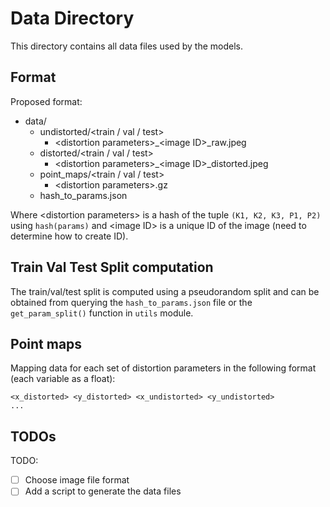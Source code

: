 # Data Directory

This directory contains all data files used by the models.

## Format

Proposed format:

- data/
  - undistorted/\<train / val / test\>
    - \<distortion parameters\>_\<image ID\>_raw.jpeg
  - distorted/\<train / val / test\>
    - \<distortion parameters\>_\<image ID\>_distorted.jpeg
  - point_maps/\<train / val / test\>
    - \<distortion parameters\>.gz
  - hash_to_params.json

Where \<distortion parameters\> is a hash of the tuple `(K1, K2, K3, P1, P2)` using `hash(params)` and \<image ID\> is a unique ID of the image (need to determine how to create ID).

## Train Val Test Split computation

The train/val/test split is computed using a pseudorandom split and can be obtained from querying the `hash_to_params.json` file or the `get_param_split()` function in `utils` module.
## Point maps

Mapping data for each set of distortion parameters in the following format (each variable as a float):

```text
<x_distorted> <y_distorted> <x_undistorted> <y_undistorted>
...
```

## TODOs

TODO:
- [ ] Choose image file format
- [ ] Add a script to generate the data files